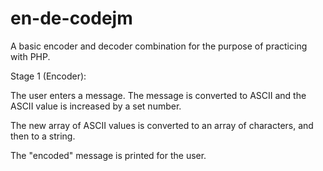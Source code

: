 # en-de-codejm
A basic encoder and decoder combination for the purpose of practicing with PHP.

Stage 1 (Encoder): 

The user enters a message. The message is converted to ASCII and the ASCII value is increased by a set number.

The new array of ASCII values is converted to an array of characters, and then to a string.

The "encoded" message is printed for the user. 


